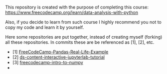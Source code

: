 This repository is created with the purpose of completing this course:
https://www.freecodecamp.org/learn/data-analysis-with-python


Also, if you decide to learn from such course I highly recommend you not to copy my code and learn it by yourself.

Here some repositories are put together, instead of creating myself (forking) all these
repositories. In commits these are be referenced as [1], [2], etc.

* [1] [FreeCodeCamp-Pandas-Real-Life-Example](https://github.com/ine-rmotr-curriculum/FreeCodeCamp-Pandas-Real-Life-Example)
* [2] [ds-content-interactive-jupyterlab-tutorial](https://github.com/ine-rmotr-curriculum/ds-content-interactive-jupyterlab-tutorial)
* [3] [freecodecamp-intro-to-numpy](https://github.com/ine-rmotr-curriculum/freecodecamp-intro-to-numpy)
* 